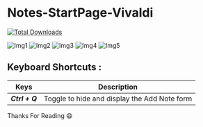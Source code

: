 # Notes-StartPage-Vivaldi

[![Total Downloads](https://img.shields.io/github/downloads/mrakesh0608/Notes-StartPage-Vivaldi/total.svg?style=for-the-badge)](https://github.com/mrakesh0608/Notes-StartPage-Vivaldi/releases)

![Img1](https://user-images.githubusercontent.com/101246871/221579703-5be6db21-d935-42a8-8806-aeee3772e261.jpeg)
![Img2](https://user-images.githubusercontent.com/101246871/221579722-360113bb-be15-40e4-ad69-d1235f10ce80.jpeg)
![Img3](https://user-images.githubusercontent.com/101246871/221579729-86d66165-0042-4ef6-8f30-ceb890f88479.jpeg)
![Img4](https://user-images.githubusercontent.com/101246871/221579719-92a4072d-4149-48d0-9402-88392997b421.jpeg)
![Img5](https://user-images.githubusercontent.com/101246871/221579716-fb3dd78a-3f28-4ca5-a054-f10302de4416.jpeg)

## Keyboard Shortcuts :

Keys | Description
------------ | -------------
***Ctrl + Q***  | Toggle to hide and display the Add Note form

Thanks For Reading :smile:
